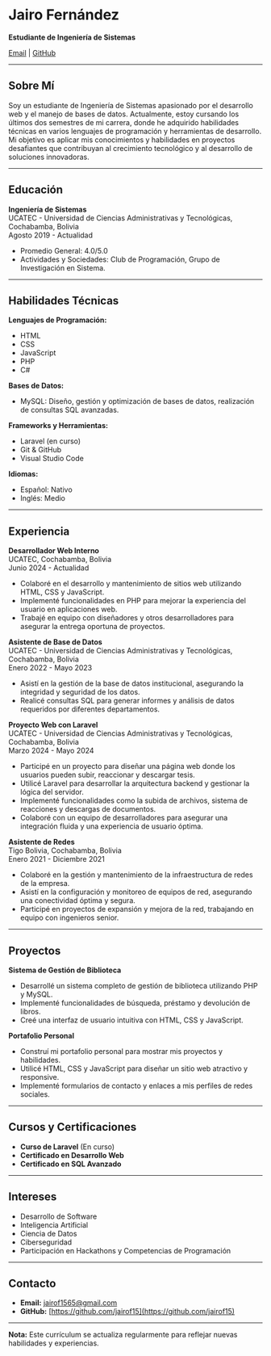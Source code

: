 # Jairo Fernández

**Estudiante de Ingeniería de Sistemas**

[Email](mailto:jairof1565@gmail.com) | [GitHub](https://github.com/jairof15) 

---

## Sobre Mí

Soy un estudiante de Ingeniería de Sistemas apasionado por el desarrollo web y el manejo de bases de datos. Actualmente, estoy cursando los últimos dos semestres de mi carrera, donde he adquirido habilidades técnicas en varios lenguajes de programación y herramientas de desarrollo. Mi objetivo es aplicar mis conocimientos y habilidades en proyectos desafiantes que contribuyan al crecimiento tecnológico y al desarrollo de soluciones innovadoras.

---

## Educación

**Ingeniería de Sistemas**  
UCATEC - Universidad de Ciencias Administrativas y Tecnológicas, Cochabamba, Bolivia  
Agosto 2019 - Actualidad

- Promedio General: 4.0/5.0
- Actividades y Sociedades: Club de Programación, Grupo de Investigación en Sistema.
---

## Habilidades Técnicas

**Lenguajes de Programación:**

- HTML
- CSS
- JavaScript
- PHP
- C#

**Bases de Datos:**

- MySQL: Diseño, gestión y optimización de bases de datos, realización de consultas SQL avanzadas.

**Frameworks y Herramientas:**

- Laravel (en curso)
- Git & GitHub
- Visual Studio Code

**Idiomas:**

- Español: Nativo
- Inglés: Medio

---

## Experiencia

**Desarrollador Web Interno**  
UCATEC, Cochabamba, Bolivia  
Junio 2024 - Actualidad

- Colaboré en el desarrollo y mantenimiento de sitios web utilizando HTML, CSS y JavaScript.
- Implementé funcionalidades en PHP para mejorar la experiencia del usuario en aplicaciones web.
- Trabajé en equipo con diseñadores y otros desarrolladores para asegurar la entrega oportuna de proyectos.

**Asistente de Base de Datos**  
UCATEC - Universidad de Ciencias Administrativas y Tecnológicas, Cochabamba, Bolivia  
Enero 2022 - Mayo 2023

- Asistí en la gestión de la base de datos institucional, asegurando la integridad y seguridad de los datos.
- Realicé consultas SQL para generar informes y análisis de datos requeridos por diferentes departamentos.

**Proyecto Web con Laravel**  
UCATEC - Universidad de Ciencias Administrativas y Tecnológicas, Cochabamba, Bolivia  
Marzo 2024 - Mayo 2024

- Participé en un proyecto para diseñar una página web donde los usuarios pueden subir, reaccionar y descargar tesis.
- Utilicé Laravel para desarrollar la arquitectura backend y gestionar la lógica del servidor.
- Implementé funcionalidades como la subida de archivos, sistema de reacciones y descargas de documentos.
- Colaboré con un equipo de desarrolladores para asegurar una integración fluida y una experiencia de usuario óptima.

**Asistente de Redes**  
Tigo Bolivia, Cochabamba, Bolivia  
Enero 2021 - Diciembre 2021

- Colaboré en la gestión y mantenimiento de la infraestructura de redes de la empresa.
- Asistí en la configuración y monitoreo de equipos de red, asegurando una conectividad óptima y segura.
- Participé en proyectos de expansión y mejora de la red, trabajando en equipo con ingenieros senior.

---

## Proyectos

**Sistema de Gestión de Biblioteca**

- Desarrollé un sistema completo de gestión de biblioteca utilizando PHP y MySQL.
- Implementé funcionalidades de búsqueda, préstamo y devolución de libros.
- Creé una interfaz de usuario intuitiva con HTML, CSS y JavaScript.

**Portafolio Personal**

- Construí mi portafolio personal para mostrar mis proyectos y habilidades.
- Utilicé HTML, CSS y JavaScript para diseñar un sitio web atractivo y responsive.
- Implementé formularios de contacto y enlaces a mis perfiles de redes sociales.

---

## Cursos y Certificaciones

- **Curso de Laravel** (En curso) 
- **Certificado en Desarrollo Web** 
- **Certificado en SQL Avanzado** 

---

## Intereses

- Desarrollo de Software
- Inteligencia Artificial
- Ciencia de Datos
- Ciberseguridad
- Participación en Hackathons y Competencias de Programación

---

## Contacto

- **Email:** jairof1565@gmail.com
- **GitHub:** [https://github.com/jairof15](https://github.com/jairof15)

---

**Nota:** Este currículum se actualiza regularmente para reflejar nuevas habilidades y experiencias.
